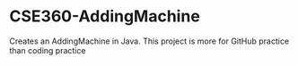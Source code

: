 # CSE360-AddingMachine
Creates an AddingMachine in Java. This project is more for GitHub practice than coding practice
